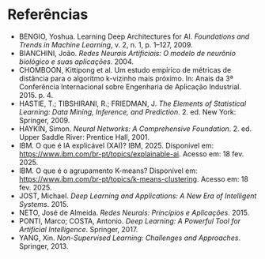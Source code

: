 
# Referências

- BENGIO, Yoshua. Learning Deep Architectures for AI. *Foundations and Trends in Machine Learning*, v. 2, n. 1, p. 1–127, 2009.
- BIANCHINI, João. *Redes Neurais Artificiais: O modelo de neurônio biológico e suas aplicações*. 2004.
- CHOMBOON, Kittipong et al. Um estudo empírico de métricas de distância para o algoritmo k-vizinho mais próximo. In: Anais da 3ª Conferência Internacional sobre Engenharia de Aplicação Industrial. 2015. p. 4.
- HASTIE, T.; TIBSHIRANI, R.; FRIEDMAN, J. *The Elements of Statistical Learning: Data Mining, Inference, and Prediction*. 2. ed. New York: Springer, 2009.
- HAYKIN, Simon. *Neural Networks: A Comprehensive Foundation*. 2. ed. Upper Saddle River: Prentice Hall, 2001.
- IBM. O que é IA explicável (XAI)? IBM, 2025. Disponível em: <https://www.ibm.com/br-pt/topics/explainable-ai>. Acesso em: 18 fev. 2025.
- IBM. O que é o agrupamento K-means? Disponível em: <https://www.ibm.com/br-pt/topics/k-means-clustering>. Acesso em: 18 fev. 2025.
- JOST, Michael. *Deep Learning and Applications: A New Era of Intelligent Systems*. 2015.
- NETO, José de Almeida. *Redes Neurais: Princípios e Aplicações*. 2015.
- PONTI, Marco; COSTA, Antonio. *Deep Learning: A Powerful Tool for Artificial Intelligence*. Springer, 2017.
- YANG, Xin. *Non-Supervised Learning: Challenges and Approaches*. Springer, 2013.
